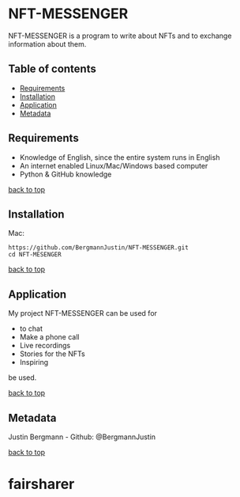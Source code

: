 # NFT-MESSENGER
NFT-MESSENGER is a program to write about NFTs and to exchange information about them.



## Table of contents

- [Requirements](#Requirements)
- [Installation](#Installation)
- [Application](#Application )
- [Metadata](#Metadata)



## Requirements
- Knowledge of English, since the entire system runs in English
- An internet enabled Linux/Mac/Windows based computer
- Python & GitHub knowledge


[back to top](#NFT-MESSENGER)


## Installation

Mac:

```Shell
https://github.com/BergmannJustin/NFT-MESSENGER.git
cd NFT-MESENGER
```


[back to top](#NFT-MESSENGER)

  

## Application 

My project NFT-MESSENGER can be used for

- to chat
- Make a phone call
- Live recordings
- Stories for the NFTs
- Inspiring

be used.


[back to top](#NFT-MESSENGER)



## Metadata

 Justin Bergmann - Github: @BergmannJustin



[back to top](#NFT-MESSENGER)
# fairsharer
